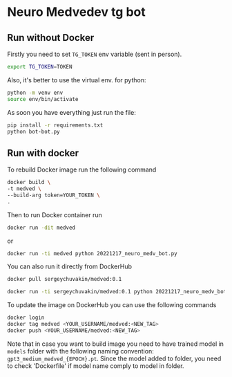# Neuro Medvedev tg bot

## Run without Docker

Firstly you need to set `TG_TOKEN` env variable  (sent in person).

```bash
export TG_TOKEN=TOKEN
```

Also, it's better to use the virtual env. for python:

```bash
python -m venv env
source env/bin/activate
```
As soon you have everything just run the file:

```bash 
pip install -r requirements.txt
python bot-bot.py
```
## Run with docker
To rebuild Docker image run the following command

```bash
docker build \
-t medved \
--build-arg token=YOUR_TOKEN \
.
```

Then to run Docker container run 

```bash
docker run -dit medved 
```

or 

```bash
docker run -ti medved python 20221217_neuro_medv_bot.py
```

You can also run it directly from DockerHub

```bash 
docker pull sergeychuvakin/medved:0.1

docker run -ti sergeychuvakin/medved:0.1 python 20221217_neuro_medv_bot.py
```

To update the image on DockerHub you can use the following commands

```bash 
docker login
docker tag medved <YOUR_USERNAME/medved:<NEW_TAG>
docker push <YOUR_USERNAME/medved:<NEW_TAG>
```


Note that in case you want to build image you need to have trained model in `models` folder with the following naming convention: `gpt3_medium_medved_{EPOCH}.pt`. Since the model added to folder, you need to check 'Dockerfile' if model name comply to model in folder. 